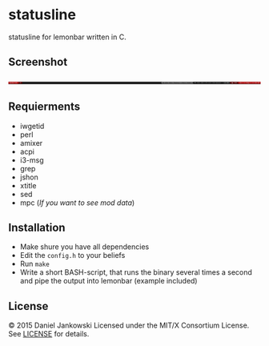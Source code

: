 # statusline

statusline for lemonbar written in C.


Screenshot
----------

![logo](./screenshot.png)


Requierments
------------

- iwgetid
- perl
- amixer
- acpi
- i3-msg
- grep
- jshon
- xtitle
- sed
- mpc (_If you want to see mod data_)

Installation
------------

- Make shure you have all dependencies
- Edit the `config.h` to your beliefs
- Run `make`
- Write a short BASH-script, that runs the binary several times a second and pipe the output into lemonbar (example included)


License
-------

© 2015 Daniel Jankowski
Licensed under the MIT/X Consortium License.
See [LICENSE](./LICENSE) for details.
